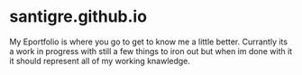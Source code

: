 # santigre.github.io
My Eportfolio is where you go to get to know me a little better. Currantly its a work in progress with still a few things to iron out
 but when im done with it it should represent all of my working knawledge.
